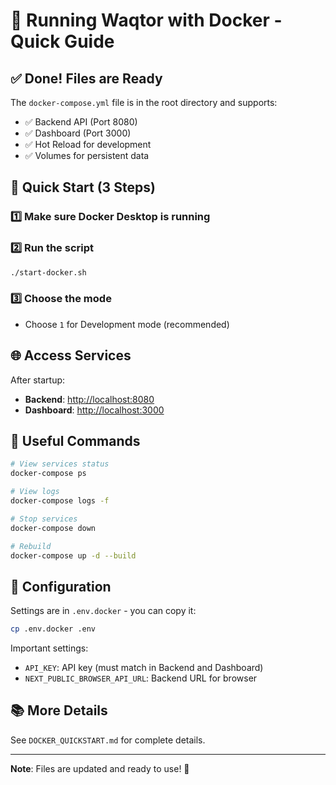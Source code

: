 # 🐳 Running Waqtor with Docker - Quick Guide

## ✅ Done! Files are Ready

The `docker-compose.yml` file is in the root directory and supports:

- ✅ Backend API (Port 8080)
- ✅ Dashboard (Port 3000)
- ✅ Hot Reload for development
- ✅ Volumes for persistent data

## 🚀 Quick Start (3 Steps)

### 1️⃣ Make sure Docker Desktop is running

### 2️⃣ Run the script

```bash
./start-docker.sh
```

### 3️⃣ Choose the mode

- Choose `1` for Development mode (recommended)

## 🌐 Access Services

After startup:

- **Backend**: <http://localhost:8080>
- **Dashboard**: <http://localhost:3000>

## 📝 Useful Commands

```bash
# View services status
docker-compose ps

# View logs
docker-compose logs -f

# Stop services
docker-compose down

# Rebuild
docker-compose up -d --build
```

## 🔧 Configuration

Settings are in `.env.docker` - you can copy it:

```bash
cp .env.docker .env
```

Important settings:

- `API_KEY`: API key (must match in Backend and Dashboard)
- `NEXT_PUBLIC_BROWSER_API_URL`: Backend URL for browser

## 📚 More Details

See `DOCKER_QUICKSTART.md` for complete details.

---

**Note**: Files are updated and ready to use! 🎉
